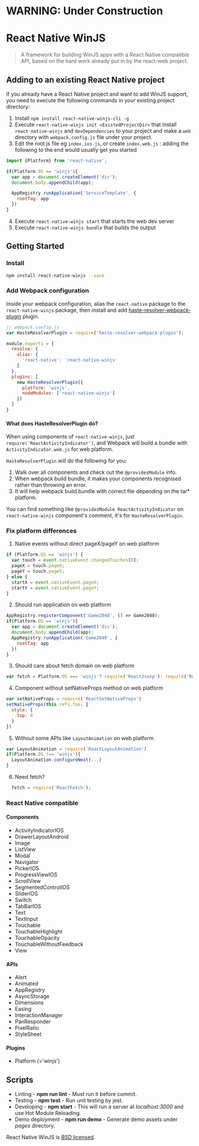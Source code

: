 # WARNING: Under Construction
           
# React Native WinJS

> A framework for building WinJS apps with a React Native compatible API, based on the hard work already put in by the react-web project.

## Adding to an existing React Native project

If you already have a React Native project and want to add WinJS support, you need to execute the following commands in your existing project directory:

1. Install `npm install react-native-winjs-cli -g`
2. Execute `react-native-winjs init <ExistedProjectDir>` that install `react-native-winjs` and `devDependencies` to your project and make a `web` directory with `webpack.config.js` file under your project. 
3. Edit the root js file eg `index.ios.js`, or create `index.web.js` : adding the following to the end would usually get you started
```js
import {Platform} from 'react-native';

if(Platform.OS == 'winjs'){
  var app = document.createElement('div');
  document.body.appendChild(app);

  AppRegistry.runApplication('ServiceTemplate', {
    rootTag: app
  })
}
```
4. Execute `react-native-winjs start` that starts the web dev server
5. Execute `react-native-winjs bundle` that builds the output

## Getting Started

### Install

```sh
npm install react-native-winjs --save
```

### Add Webpack configuration

Inside your webpack configuration, alias the `react-native` package to the `react-native-winjs` package, then install and add [haste-resolver-webpack-plugin](https://github.com/yuanyan/haste-resolver-webpack-plugin) plugin.

```js
// webpack.config.js
var HasteResolverPlugin = require('haste-resolver-webpack-plugin');

module.exports = {
  resolve: {
    alias: {
      'react-native': 'react-native-winjs'
    }
  },
  plugins: [
    new HasteResolverPlugin({
      platform: 'winjs',
      nodeModules: ['react-native-winjs']
    })
  ]
}
```

#### What does HasteResolverPlugin do?

When using components of `react-native-winjs`, just `require('ReactActivityIndicator')`, and Webpack will build a bundle with `ActivityIndicator.web.js` for web platform.

`HasteResolverPlugin` will do the following for you:

1. Walk over all components and check out the `@providesModule` info.
2. When webpack build bundle, it makes your components recognised rather than throwing an error.
3. It will help webpack build bundle with correct file depending on the tar* platform.

You can find something like `@providesModule ReactActivityIndicator` on `react-native-winjs` component's comment, it's for `HasteResolverPlugin`.

### Fix platform differences

1. Native events without direct pageX/pageY on web platform
  ```js
  if (Platform.OS == 'winjs') {
    var touch = event.nativeEvent.changedTouches[0];
    pageX = touch.pageX;
    pageY = touch.pageY;
  } else {
    startX = event.nativeEvent.pageX;
    startY = event.nativeEvent.pageY;
  }
  ```

2. Should run application on web platform
  ```js
  AppRegistry.registerComponent('Game2048', () => Game2048);
  if(Platform.OS == 'winjs'){
    var app = document.createElement('div');
    document.body.appendChild(app);
    AppRegistry.runApplication('Game2048', {
      rootTag: app
    })
  }
  ```

3. Should care about fetch domain on web platform
  ```js
  var fetch = Platform.OS === 'winjs'? require('ReactJsonp'): require('ReactFetch');
  ```

4. Component without setNativeProps method on web platform
  ```js
  var setNativeProps = require('ReactSetNativeProps')
  setNativeProps(this.refs.foo, {
    style: {
      top: 0
    }
  })
  ```

5. Without some APIs like `LayoutAnimation` on web platform
  ```js
  var LayoutAnimation = require('ReactLayoutAnimation')
  if(Platform.OS !== 'winjs'){
    LayoutAnimation.configureNext(...)
  }
  ```
  
6. Need fetch?
```js
  fetch = require('ReactFetch');
```

### React Native compatible

#### Components

* ActivityIndicatorIOS
* DrawerLayoutAndroid
* Image
* ListView
* Modal
* Navigator
* PickerIOS
* ProgressViewIOS
* ScrollView 
* SegmentedControlIOS
* SliderIOS
* Switch
* TabBarIOS
* Text
* TextInput
* Touchable
* TouchableHighlight
* TouchableOpacity
* TouchableWithoutFeedback
* View

#### APIs

* Alert
* Animated
* AppRegistry
* AsyncStorage
* Dimensions
* Easing
* InteractionManager
* PanResponder
* PixelRatio
* StyleSheet

#### Plugins

* Platform (='winjs')

## Scripts

* Linting - **npm run lint** - Must run it before commit.
* Testing - **npm test** - Run unit testing by jest.
* Developing - **npm start** - This will run a server at *localhost:3000* and use Hot Module Reloading.
* Demo deployment - **npm run demo** - Generate demo assets under *pages* directory.

React Native WinJS is [BSD licensed](./LICENSE).
